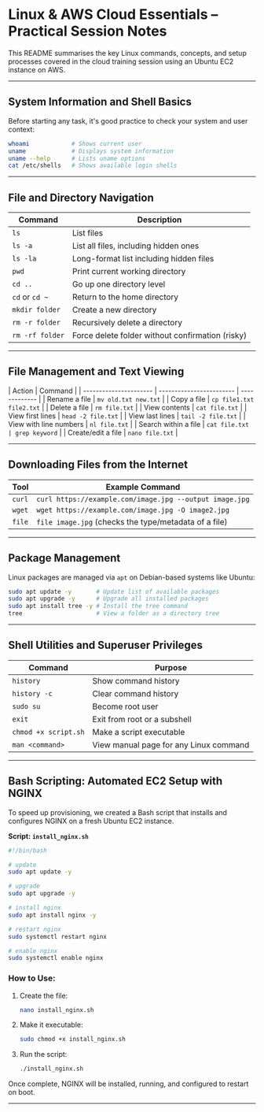 # Linux & AWS Cloud Essentials – Practical Session Notes

This README summarises the key Linux commands, concepts, and setup processes covered in the cloud training session using an Ubuntu EC2 instance on AWS.

---

## System Information and Shell Basics

Before starting any task, it's good practice to check your system and user context:

```bash
whoami            # Shows current user
uname             # Displays system information
uname --help      # Lists uname options
cat /etc/shells   # Shows available login shells
```

---

## File and Directory Navigation

| Command         | Description                                      |
| --------------- | ------------------------------------------------ |
| `ls`            | List files                                       |
| `ls -a`         | List all files, including hidden ones            |
| `ls -la`        | Long-format list including hidden files          |
| `pwd`           | Print current working directory                  |
| `cd ..`         | Go up one directory level                        |
| `cd` or `cd ~`  | Return to the home directory                     |
| `mkdir folder`  | Create a new directory                           |
| `rm -r folder`  | Recursively delete a directory                   |
| `rm -rf folder` | Force delete folder without confirmation (risky) |

---

## File Management and Text Viewing

| Action                 | Command                  |
| ---------------------- | ------------------------ | ------------- |
| Rename a file          | `mv old.txt new.txt`     |
| Copy a file            | `cp file1.txt file2.txt` |
| Delete a file          | `rm file.txt`            |
| View contents          | `cat file.txt`           |
| View first lines       | `head -2 file.txt`       |
| View last lines        | `tail -2 file.txt`       |
| View with line numbers | `nl file.txt`            |
| Search within a file   | `cat file.txt            | grep keyword` |
| Create/edit a file     | `nano file.txt`          |

---

## Downloading Files from the Internet

| Tool   | Example Command                                         |
| ------ | ------------------------------------------------------- |
| `curl` | `curl https://example.com/image.jpg --output image.jpg` |
| `wget` | `wget https://example.com/image.jpg -O image2.jpg`      |
| `file` | `file image.jpg` (checks the type/metadata of a file)   |

---

## Package Management

Linux packages are managed via `apt` on Debian-based systems like Ubuntu:

```bash
sudo apt update -y       # Update list of available packages
sudo apt upgrade -y      # Upgrade all installed packages
sudo apt install tree -y # Install the tree command
tree                     # View a folder as a directory tree
```

---

## Shell Utilities and Superuser Privileges

| Command              | Purpose                                |
| -------------------- | -------------------------------------- |
| `history`            | Show command history                   |
| `history -c`         | Clear command history                  |
| `sudo su`            | Become root user                       |
| `exit`               | Exit from root or a subshell           |
| `chmod +x script.sh` | Make a script executable               |
| `man <command>`      | View manual page for any Linux command |

---

## Bash Scripting: Automated EC2 Setup with NGINX

To speed up provisioning, we created a Bash script that installs and configures NGINX on a fresh Ubuntu EC2 instance.

**Script: `install_nginx.sh`**

```bash
#!/bin/bash

# update
sudo apt update -y

# upgrade
sudo apt upgrade -y

# install nginx
sudo apt install nginx -y

# restart nginx
sudo systemctl restart nginx

# enable nginx
sudo systemctl enable nginx
```

### How to Use:

1. Create the file:

   ```bash
   nano install_nginx.sh
   ```

2. Make it executable:

   ```bash
   sudo chmod +x install_nginx.sh
   ```

3. Run the script:
   ```bash
   ./install_nginx.sh
   ```

Once complete, NGINX will be installed, running, and configured to restart on boot.

---
